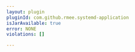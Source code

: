```yaml
---
layout: plugin
pluginId: com.github.rmee.systemd-application
isJarAvailable: true
error: NONE
violations: []

---
```

